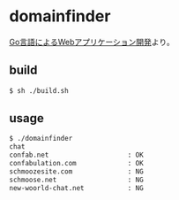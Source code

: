 # domainfinder

[Go言語によるWebアプリケーション開発](https://www.oreilly.co.jp/books/9784873117522/)より。

## build
```bash
$ sh ./build.sh
```

## usage
```bash
$ ./domainfinder 
chat
confab.net                    : OK
confabulation.com             : OK
schmoozesite.com              : NG
schmoose.net                  : NG
new-woorld-chat.net           : NG
```

